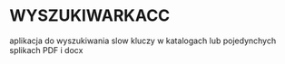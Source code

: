 # WYSZUKIWARKACC
aplikacja do wyszukiwania slow kluczy w katalogach lub pojedynchych splikach PDF i docx
